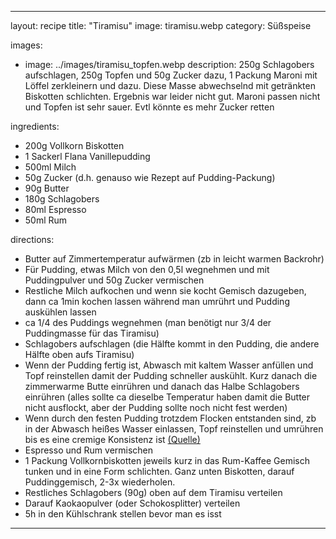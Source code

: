---

layout: recipe
title: "Tiramisu"
image: tiramisu.webp
category: Süßspeise

images:
  - image: ../images/tiramisu_topfen.webp
    description: 250g Schlagobers aufschlagen, 250g Topfen und 50g Zucker dazu, 1 Packung Maroni mit Löffel zerkleinern und dazu. Diese Masse abwechselnd mit getränkten Biskotten schlichten. Ergebnis war leider nicht gut. Maroni passen nicht und Topfen ist sehr sauer. Evtl könnte es mehr Zucker retten

ingredients:
- 200g Vollkorn Biskotten
- 1 Sackerl Flana Vanillepudding
- 500ml Milch
- 50g Zucker (d.h. genauso wie Rezept auf Pudding-Packung)
- 90g Butter
- 180g Schlagobers
- 80ml Espresso
- 50ml Rum

directions:
- Butter auf Zimmertemperatur aufwärmen (zb in leicht warmen Backrohr)
- Für Pudding, etwas Milch von den 0,5l wegnehmen und mit Puddingpulver und 50g Zucker vermischen
- Restliche Milch aufkochen und wenn sie kocht Gemisch dazugeben, dann ca 1min kochen lassen während man umrührt und Pudding auskühlen lassen
- ca 1/4 des Puddings wegnehmen (man benötigt nur 3/4 der Puddingmasse für das Tiramisu)
- Schlagobers aufschlagen (die Hälfte kommt in den Pudding, die andere Hälfte oben aufs Tiramisu)
- Wenn der Pudding fertig ist, Abwasch mit kaltem Wasser anfüllen und Topf reinstellen damit der Pudding schneller auskühlt. Kurz danach die zimmerwarme Butte einrühren und danach das Halbe Schlagobers einrühren (alles sollte ca dieselbe Temperatur haben damit die Butter nicht ausflockt, aber der Pudding sollte noch nicht fest werden)
- Wenn durch den festen Pudding trotzdem Flocken entstanden sind, zb in der Abwasch heißes Wasser einlassen, Topf reinstellen und umrühren bis es eine cremige Konsistenz ist [(Quelle)](https://www.chefkoch.de/forum/2,10,18142/Buttercreme-flockt.html)
- Espresso und Rum vermischen
- 1 Packung Vollkornbiskotten jeweils kurz in das Rum-Kaffee Gemisch tunken und in eine Form schlichten. Ganz unten Biskotten, darauf Puddinggemisch, 2-3x wiederholen.
- Restliches Schlagobers (90g) oben auf dem Tiramisu verteilen
- Darauf Kaokaopulver (oder Schokosplitter) verteilen
- 5h in den Kühlschrank stellen bevor man es isst

---